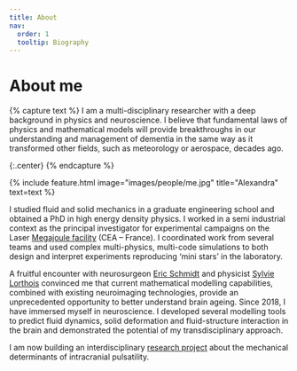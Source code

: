 ```yaml
---
title: About
nav:
  order: 1
  tooltip: Biography
---
```


# <i class="fas fa-microscope"></i>About me


{% capture text %}
I am a multi-disciplinary researcher with a deep background in physics and neuroscience. I believe that fundamental laws of physics and mathematical models will provide breakthroughs in our understanding and management of dementia in the same way as it transformed other fields, such as meteorology or aerospace, decades ago.

{:.center}
{% endcapture %}

{%
  include feature.html
  image="images/people/me.jpg"
  title="Alexandra"
  text=text
%}


I studied fluid and solid mechanics in a graduate engineering school and obtained a PhD in high energy density physics. I worked in a semi industrial context as the principal investigator for experimental campaigns on the Laser [Megajoule facility](http://www-lmj.cea.fr/index-en.html) (CEA – France). I coordinated work from several teams and used complex multi-physics, multi-code simulations to both design and interpret experiments reproducing ‘mini stars’ in the laboratory.

A fruitful encounter with neurosurgeon [Eric Schmidt](./members/eric-schmidt.html) and physicist [Sylvie Lorthois](./members/sylvie-lorthois.html) convinced me that current mathematical modelling capabilities, combined with existing neuroimaging technologies, provide an unprecedented opportunity to better understand brain ageing. Since 2018, I have immersed myself in neuroscience. I developed several modelling tools to predict fluid dynamics, solid deformation and fluid-structure interaction in the brain and demonstrated the potential of my transdisciplinary approach. 

I am now building an interdisciplinary [research project](./index.md) about the mechanical determinants of intracranial pulsatility.
